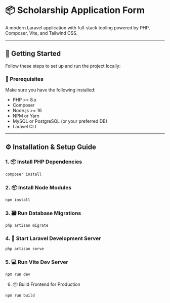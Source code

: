 
# 📦 Scholarship Application Form

A modern Laravel application with full-stack tooling powered by PHP, Composer, Vite, and Tailwind CSS.

---

## 🚀 Getting Started

Follow these steps to set up and run the project locally:

### 🧰 Prerequisites

Make sure you have the following installed:

- PHP >= 8.x
- Composer
- Node.js >= 16
- NPM or Yarn
- MySQL or PostgreSQL (or your preferred DB)
- Laravel CLI

---

## ⚙️ Installation & Setup Guide

### 1. 📦 Install PHP Dependencies

```bash
composer install
```
### 2. 📦 Install Node Modules
```bash
npm install
```
### 3. 🗃️ Run Database Migrations
```bash
php artisan migrate
```
### 4. 🔌 Start Laravel Development Server
```bash
php artisan serve
```
### 5. 💻 Run Vite Dev Server
```bash
npm run dev
```
6. 📦 Build Frontend for Production
```bash
npm run build
```